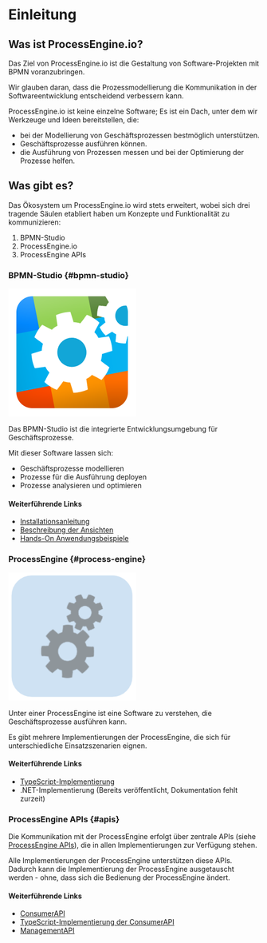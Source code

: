 # Einleitung

## Was ist ProcessEngine.io?

Das Ziel von ProcessEngine.io ist die Gestaltung von Software-Projekten mit
BPMN voranzubringen.

Wir glauben daran, dass die Prozessmodellierung die Kommunikation in der
Softwareentwicklung entscheidend verbessern kann.

ProcessEngine.io ist keine einzelne Software; Es ist ein Dach, unter dem wir
Werkzeuge und Ideen bereitstellen, die:

* bei der Modellierung von Geschäftsprozessen bestmöglich unterstützen.
* Geschäftsprozesse ausführen können.
* die Ausführung von Prozessen messen und bei der Optimierung der Prozesse
  helfen.

## Was gibt es?

Das Ökosystem um ProcessEngine.io wird stets erweitert, wobei sich drei
tragende Säulen etabliert haben um Konzepte und Funktionalität zu
kommunizieren:

1. BPMN-Studio
1. ProcessEngine.io
1. ProcessEngine APIs

### BPMN-Studio {#bpmn-studio}

<img src="./images/bpmn-studio-icon.png" width="256" height="256" />

Das BPMN-Studio ist die integrierte Entwicklungsumgebung für Geschäftsprozesse.

Mit dieser Software lassen sich:

* Geschäftsprozesse modellieren
* Prozesse für die Ausführung deployen
* Prozesse analysieren und optimieren

#### Weiterführende Links

* [Installationsanleitung](./getting-started/installation.md)
* [Beschreibung der Ansichten](./bpmn-studio/beschreibung-ansichten.md)
* [Hands-On Anwendungsbeispiele](./bpmn-studio/hands-on/README.md)

### ProcessEngine {#process-engine}

<img src="./images/process-engine-icon.png" width="256" height="256" />

Unter einer ProcessEngine ist eine Software zu verstehen,
die Geschäftsprozesse ausführen kann.

Es gibt mehrere Implementierungen der ProcessEngine, die sich für
unterschiedliche Einsatzszenarien eignen.

#### Weiterführende Links

* [TypeScript-Implementierung](./processengine/typescript/README.md)
* .NET-Implementierung (Bereits veröffentlicht, Dokumentation fehlt zurzeit)

### ProcessEngine APIs {#apis}

Die Kommunikation mit der ProcessEngine erfolgt über zentrale APIs
(siehe [ProcessEngine APIs](#apis)), die in allen Implementierungen
zur Verfügung stehen.

Alle Implementierungen der ProcessEngine unterstützen diese APIs. Dadurch kann
die Implementierung der ProcessEngine ausgetauscht werden - ohne, dass sich die
Bedienung der ProcessEngine ändert.

#### Weiterführende Links

* [ConsumerAPI](./api/consumer_api/README.md)
* [TypeScript-Implementierung der ConsumerAPI](./processengine/typescript/consumer_api/README.md)
* [ManagementAPI](./api/management-api.md)
